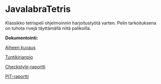 # JavalabraTetris
Klassikko tetrispeli ohjelmoinnin harjoitustyötä varten. Pelin tarkoituksena on tuhota rivejä täyttämällä niitä palikoilla.

**Dokumentointi:**

[Aiheen kuvaus](dokumentointi/aiheenKuvausJaRakenne.md)

[Tuntikirjanpio](dokumentointi/tuntikirjanpito.md)

[Checkstyle-raportti](https://htmlpreview.github.io/?https://github.com/ziggysta/JavalabraTetris/blob/master/dokumentointi/Checkstyle/checkstyle.html)

[PIT-raportti](https://htmlpreview.github.io/?https://github.com/ziggysta/JavalabraTetris/blob/master/dokumentointi/pit/201604082329/index.html)
